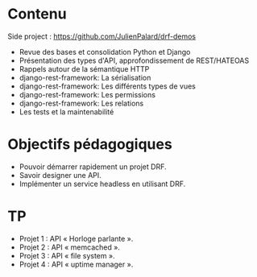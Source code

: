 # Contenu

Side project : https://github.com/JulienPalard/drf-demos

- Revue des bases et consolidation Python et Django
- Présentation des types d'API, approfondissement de REST/HATEOAS
- Rappels autour de la sémantique HTTP
- django-rest-framework: La sérialisation
- django-rest-framework: Les différents types de vues
- django-rest-framework: Les permissions
- django-rest-framework: Les relations
- Les tests et la maintenabilité


# Objectifs pédagogiques

- Pouvoir démarrer rapidement un projet DRF.
- Savoir designer une API.
- Implémenter un service headless en utilisant DRF.


# TP

- Projet 1 : API « Horloge parlante ».
- Projet 2 : API « memcached ».
- Projet 3 : API « file system ».
- Projet 4 : API « uptime manager ».
